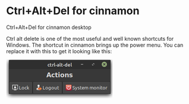# Ctrl+Alt+Del for cinnamon
Ctrl+Alt+Del for cinnamon desktop

Ctrl alt delete is one of the most useful and well known shortcuts for Windows. The shortcut in cinnamon brings up the power menu. You can replace it with this to get it looking like this:

[![](https://raw.githubusercontent.com/caelwithcats/ctrl-alt-del-cinnamon/master/ctrlaltdel-screenshot.png)](hhttps://raw.githubusercontent.com/caelwithcats/ctrl-alt-del-cinnamon/master/ctrlaltdel-screenshot.pngttp://)
